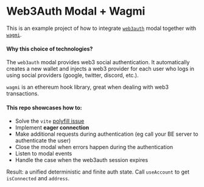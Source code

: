 # Web3Auth Modal + Wagmi

This is an example project of how to integrate [`web3auth`](https://web3auth.io/docs/) modal together with [`wagmi`](https://wagmi.sh/).

#### Why this choice of technologies?

The `web3auth` modal provides web3 social authentication. It automatically creates a new wallet and injects a web3 provider for each user who logs in using social providers (google, twitter, discord, etc.).

`wagmi` is an ethereum hook library, great when dealing with web3 transactions.

#### This repo showcases how to:
- Solve the `vite` [polyfill issue](https://web3auth.io/docs/troubleshooting/vite-issues)
- Implement **eager connection**
- Make additional requests during authentication (eg call your BE server to authenticate the user)
- Close the modal when errors happen during the authentication
- Listen to modal events
- Handle the case when the web3auth session expires

Result: a unified deterministic and finite auth state. Call `useAccount` to get `isConnected` and `address`.